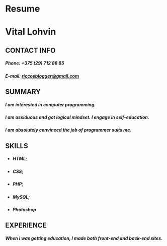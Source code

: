 # Resume

# **Vital Lohvin**

## CONTACT INFO
##### Phone: +375 (29) 712 88 85
##### E-mail: riccosblogger@gmail.com

## SUMMARY
##### I am interested in computer programming.
##### I am assiduous and got logical mindset. I engage in self-education.
##### I am absolutely convinced the job of programmer suits me.

## SKILLS
- ##### HTML;
- ##### CSS;
- ##### PHP;
- ##### MySQL;
- ##### Photoshop

## EXPERIENCE
##### When i was getting education, I made both front-end and back-end sites.